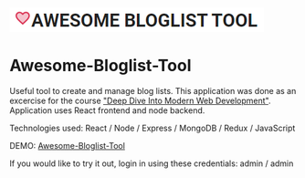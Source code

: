 ![Awesome Bloglist Tool](https://github.com/PasiP/Awesome-Bloglist-Tool/blob/master/Header-picture.PNG)

# Awesome-Bloglist-Tool
Useful tool to create and manage blog lists. This application was done as an excercise for the course ["Deep Dive Into Modern Web Development"](https://fullstackopen.com/en). Application uses React frontend and node backend.

Technologies used: React / Node / Express / MongoDB / Redux / JavaScript

DEMO: [Awesome-Bloglist-Tool](https://awesome-bloglist-tool.herokuapp.com/) 

If you would like to try it out, login in using these credentials: admin / admin
